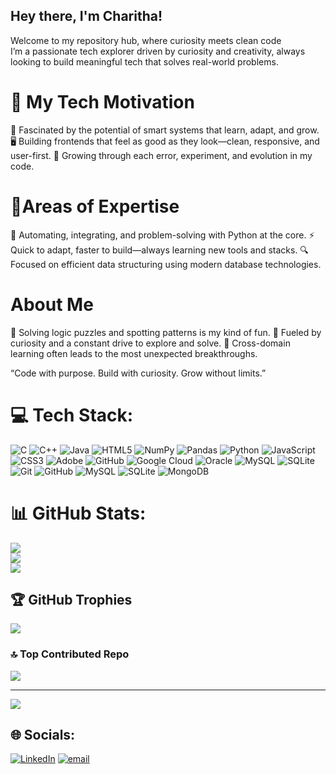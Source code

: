 ## Hey there, I'm Charitha!

Welcome to my repository hub, where curiosity meets clean code <br>
I’m a passionate tech explorer driven by curiosity and creativity, always looking to build meaningful tech that solves real-world problems.<br>

# 🚀 My Tech Motivation
🤖 Fascinated by the potential of smart systems that learn, adapt, and grow.
🖥️ Building frontends that feel as good as they look—clean, responsive, and user-first.
🔄 Growing through each error, experiment, and evolution in my code.

# 🔧Areas of Expertise
🐍 Automating, integrating, and problem-solving with Python at the core.
⚡ Quick to adapt, faster to build—always learning new tools and stacks.
🔍 Focused on efficient data structuring using modern database technologies.

# About Me
🧠 Solving logic puzzles and spotting patterns is my kind of fun.
🧭 Fueled by curiosity and a constant drive to explore and solve.
🧠 Cross-domain learning often leads to the most unexpected breakthroughs.

“Code with purpose. Build with curiosity. Grow without limits.”

# 💻 Tech Stack:
![C](https://img.shields.io/badge/c-%2300599C.svg?style=for-the-badge&logo=c&logoColor=white) ![C++](https://img.shields.io/badge/c++-%2300599C.svg?style=for-the-badge&logo=c%2B%2B&logoColor=white) ![Java](https://img.shields.io/badge/java-%23ED8B00.svg?style=for-the-badge&logo=openjdk&logoColor=white) ![HTML5](https://img.shields.io/badge/html5-%23E34F26.svg?style=for-the-badge&logo=html5&logoColor=white) ![NumPy](https://img.shields.io/badge/numpy-%23013243.svg?style=for-the-badge&logo=numpy&logoColor=white) ![Pandas](https://img.shields.io/badge/pandas-%23150458.svg?style=for-the-badge&logo=pandas&logoColor=white) ![Python](https://img.shields.io/badge/python-3670A0?style=for-the-badge&logo=python&logoColor=ffdd54) ![JavaScript](https://img.shields.io/badge/javascript-%23323330.svg?style=for-the-badge&logo=javascript&logoColor=%23F7DF1E) ![CSS3](https://img.shields.io/badge/css3-%231572B6.svg?style=for-the-badge&logo=css3&logoColor=white) ![Adobe](https://img.shields.io/badge/adobe-%23FF0000.svg?style=for-the-badge&logo=adobe&logoColor=white) ![GitHub](https://img.shields.io/badge/github-%23121011.svg?style=for-the-badge&logo=github&logoColor=white) ![Google Cloud](https://img.shields.io/badge/GoogleCloud-%234285F4.svg?style=for-the-badge&logo=google-cloud&logoColor=white) ![Oracle](https://img.shields.io/badge/Oracle-F80000?style=for-the-badge&logo=oracle&logoColor=white) ![MySQL](https://img.shields.io/badge/mysql-4479A1.svg?style=for-the-badge&logo=mysql&logoColor=white) ![SQLite](https://img.shields.io/badge/sqlite-%2307405e.svg?style=for-the-badge&logo=sqlite&logoColor=white) ![Git](https://img.shields.io/badge/git-%23F05033.svg?style=for-the-badge&logo=git&logoColor=white) ![GitHub](https://img.shields.io/badge/github-%23121011.svg?style=for-the-badge&logo=github&logoColor=white) ![MySQL](https://img.shields.io/badge/mysql-4479A1.svg?style=for-the-badge&logo=mysql&logoColor=white) ![SQLite](https://img.shields.io/badge/sqlite-%2307405e.svg?style=for-the-badge&logo=sqlite&logoColor=white) ![MongoDB](https://img.shields.io/badge/MongoDB-%234ea94b.svg?style=for-the-badge&logo=mongodb&logoColor=white)
# 📊 GitHub Stats:
![](https://github-readme-stats.vercel.app/api?username=charithat6505&theme=radical&hide_border=false&include_all_commits=true&count_private=false)<br/>
![](https://nirzak-streak-stats.vercel.app/?user=charithat6505&theme=radical&hide_border=false)<br/>
![](https://github-readme-stats.vercel.app/api/top-langs/?username=charithat6505&theme=radical&hide_border=false&include_all_commits=true&count_private=false&layout=compact)

## 🏆 GitHub Trophies
![](https://github-profile-trophy.vercel.app/?username=charithat6505&theme=radical&no-frame=false&no-bg=false&margin-w=4)

### 🔝 Top Contributed Repo
![](https://github-contributor-stats.vercel.app/api?username=charithat6505&limit=5&theme=merko&combine_all_yearly_contributions=true)

---
[![](https://visitcount.itsvg.in/api?id=charithat6505&icon=0&color=0)](https://visitcount.itsvg.in)


## 🌐 Socials:
[![LinkedIn](https://img.shields.io/badge/LinkedIn-%230077B5.svg?logo=linkedin&logoColor=white)]([https://www.linkedin.com/in/charitha-t-89a003326/]) [![email](https://img.shields.io/badge/Email-D14836?logo=gmail&logoColor=white)](mailto:tcr3699@gmail.com) 


